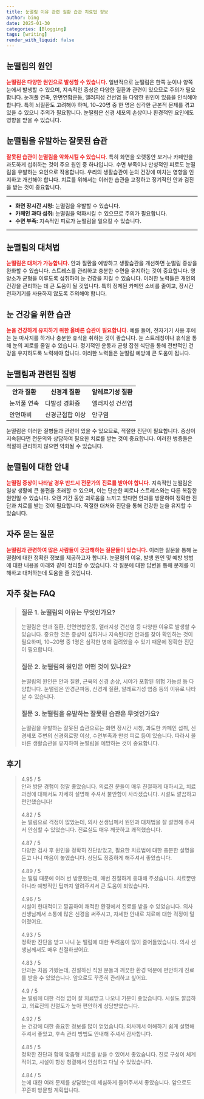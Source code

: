 ```yaml
---
title: 눈떨림 이유 관련 질환 습관 치료법 정보
author: bing
date: 2025-01-30
categories: [Blogging]
tags: [writing]
render_with_liquid: false
---
```



<h2 id='눈떨림의 원인'>눈떨림의 원인</h2>

<p><b><span style="color: #ee2323;">눈떨림은 다양한 원인으로 발생할 수 있습니다.</span></b> 일반적으로 눈떨림은 한쪽 눈이나 양쪽 눈에서 발생할 수 있으며, 지속적인 증상은 다양한 질환과 관련이 있으므로 주의가 필요합니다. 눈꺼풀 연축, 안면연합운동, 앨러지성 건선염 등 다양한 원인이 있음을 인식해야 합니다. 특히 뇌질환도 고려해야 하며, 10~20명 중 한 명은 심각한 근본적 문제를 겪고 있을 수 있으니 주의가 필요합니다. 눈떨림은 신경 세포의 손상이나 환경적인 요인에도 영향을 받을 수 있습니다.</p>

<h2 id='유발 요인'>눈떨림을 유발하는 잘못된 습관</h2>

<p><b><span style="color: #ee2323;">잘못된 습관이 눈떨림을 악화시킬 수 있습니다.</span></b> 특히 화면을 오랫동안 보거나 카페인을 과도하게 섭취하는 것이 주요 원인 중 하나입니다. 수면 부족이나 만성적인 피로도 눈떨림을 유발하는 요인으로 작용합니다. 우리의 생활습관이 눈의 건강에 미치는 영향을 인지하고 개선해야 합니다. 치료를 위해서는 이러한 습관을 교정하고 정기적인 안과 검진을 받는 것이 중요합니다.</p>

<hr />

<ul>
    <li><b>화면 장시간 시청:</b> 눈떨림을 유발할 수 있습니다.</li>
    <li><b>카페인 과다 섭취:</b> 눈떨림을 악화시킬 수 있으므로 주의가 필요합니다.</li>
    <li><b>수면 부족:</b> 지속적인 피로가 눈떨림을 일으킬 수 있습니다.</li>
</ul>

<hr />

<h2 id='눈떨림의 대처법'>눈떨림의 대처법</h2>

<p><b><span style="color: #ee2323;">눈떨림은 대처가 가능합니다.</span></b> 안과 질환을 예방하고 생활습관을 개선하면 눈떨림 증상을 완화할 수 있습니다. 스트레스를 관리하고 충분한 수면을 유지하는 것이 중요합니다. 영양소가 균형을 이루도록 섭취하여 눈 건강을 지킬 수 있습니다. 이러한 노력들은 개인의 건강을 관리하는 데 큰 도움이 될 것입니다. 특히 정제된 카페인 소비를 줄이고, 장시간 전자기기를 사용하지 않도록 주의해야 합니다.</p>

<h2 id='눈 건강을 위한 습관'>눈 건강을 위한 습관</h2>

<p><b><span style="color: #ee2323;">눈을 건강하게 유지하기 위한 올바른 습관이 필요합니다.</span></b> 예를 들어, 전자기기 사용 후에는 눈 마사지를 하거나 충분한 휴식을 취하는 것이 좋습니다. 눈 스트레칭이나 휴식을 통해 눈의 피로를 줄일 수 있습니다. 정기적인 운동과 균형 잡힌 식단을 통해 전반적인 건강을 유지하도록 노력해야 합니다. 이러한 노력들은 눈떨림 예방에 큰 도움이 됩니다.</p>

<h2 id='눈떨림과 관련된 질병'>눈떨림과 관련된 질병</h2>

<table>
    <tr>
        <td style="text-align: center; height: 17px;"><b>안과 질환</b></td>
        <td style="text-align: center; height: 17px;"><b>신경계 질환</b></td>
        <td style="text-align: center; height: 17px;"><b>알레르기성 질환</b></td>
    </tr>
    <tr>
        <td>눈꺼풀 연축</td>
        <td>다발성 경화증</td>
        <td>앨러지성 건선염</td>
    </tr>
    <tr>
        <td>안면마비</td>
        <td>신경근접합 이상</td>
        <td>안구염</td>
    </tr>
</table>

<p>눈떨림은 이러한 질병들과 관련이 있을 수 있으므로, 적절한 진단이 필요합니다. 증상이 지속된다면 전문의와 상담하여 필요한 치료를 받는 것이 중요합니다. 이러한 병증들은 적절히 관리하지 않으면 악화될 수 있습니다.</p>

<h2 id='눈떨림에 대한 안내'>눈떨림에 대한 안내</h2>

<p><b><span style="color: #ee2323;">눈떨림 증상이 나타날 경우 반드시 전문가의 진료를 받아야 합니다.</span></b> 지속적인 눈떨림은 일상 생활에 큰 불편을 초래할 수 있으며, 이는 단순한 피로나 스트레스와는 다른 복잡한 원인일 수 있습니다. 오랜 기간 동안 괴로움을 느끼고 있다면 안과를 방문하여 정확한 진단과 치료를 받는 것이 필요합니다. 적절한 대처와 진단을 통해 건강한 눈을 유지할 수 있습니다.</p>

<h2 id='자주 묻는 질문'>자주 묻는 질문</h2>

<p><b><span style="color: #ee2323;">눈떨림과 관련하여 많은 사람들이 궁금해하는 질문들이 있습니다.</span></b> 이러한 질문을 통해 눈떨림에 대한 정확한 정보를 제공하고자 합니다. 눈떨림의 이유, 발생 원인 및 예방 방법에 대한 내용을 아래와 같이 정리할 수 있습니다. 각 질문에 대한 답변을 통해 문제를 이해하고 대처하는데 도움을 줄 것입니다.</p>


<h2 id='자주_찾는_FAQ'>자주 찾는 FAQ</h2>
<div itemscope="" itemtype="https://schema.org/FAQPage"> 
<blockquote> 
<div itemscope="" itemprop="mainEntity" itemtype="https://schema.org/Question"> 
<h3 itemprop="name">질문 1. 눈떨림의 이유는 무엇인가요?</h3> 
<div itemscope="" itemprop="acceptedAnswer" itemtype="https://schema.org/Answer"> 
<span itemprop="text"> 
<p>눈떨림은 안과 질환, 안면연합운동, 앨러지성 건선염 등 다양한 이유로 발생할 수 있습니다. 중요한 것은 증상이 심하거나 지속된다면 안과를 찾아 확인하는 것이 필요하며, 10~20명 중 1명은 심각한 병에 걸려있을 수 있기 때문에 정확한 진단이 필요합니다.</p> 
</span> 
</div> 
</div> 

<div itemscope="" itemprop="mainEntity" itemtype="https://schema.org/Question"> 
<h3 itemprop="name">질문 2. 눈떨림의 원인은 어떤 것이 있나요?</h3> 
<div itemscope="" itemprop="acceptedAnswer" itemtype="https://schema.org/Answer"> 
<span itemprop="text"> 
<p>눈떨림의 원인은 안과 질환, 근육의 신경 손상, 시야가 포함된 위험 가능성 등 다양합니다. 눈떨림은 안경근파동, 신경계 질환, 알레르기성 염증 등의 이유로 나타날 수 있습니다.</p> 
</span> 
</div> 
</div> 

<div itemscope="" itemprop="mainEntity" itemtype="https://schema.org/Question"> 
<h3 itemprop="name">질문 3. 눈떨림을 유발하는 잘못된 습관은 무엇인가요?</h3> 
<div itemscope="" itemprop="acceptedAnswer" itemtype="https://schema.org/Answer"> 
<span itemprop="text"> 
<p>눈떨림을 유발하는 잘못된 습관으로는 화면 장시간 시청, 과도한 카페인 섭취, 신경세포 주변의 신경회로망 이상, 수면부족과 만성 피로 등이 있습니다. 따라서 올바른 생활습관을 유지하여 눈떨림을 예방하는 것이 중요합니다.</p> 
</span> 
</div> 
</div> 
</blockquote> 
</div>
<h2 id='후기'>후기</h2>
<div itemscope itemtype="https://schema.org/Product">
  <blockquote>
  <div itemprop="review" itemscope itemtype="https://schema.org/Review">
      <div itemprop="reviewRating" itemscope itemtype="https://schema.org/Rating"> <span itemprop="ratingValue">4.95</span> / <span itemprop="bestRating">5</span> </div>
      <span itemprop="reviewBody">안과 방문 경험이 정말 좋았습니다. 의료진 분들이 매우 친절하게 대하시고, 치료 과정에 대해서도 자세히 설명해 주셔서 불안함이 사라졌습니다. 시설도 깔끔하고 편안했습니다!</span>
  </div>
  <br>
  <div itemprop="review" itemscope itemtype="https://schema.org/Review">
      <div itemprop="reviewRating" itemscope itemtype="https://schema.org/Rating"> <span itemprop="ratingValue">4.82</span> / <span itemprop="bestRating">5</span> </div>
      <span itemprop="reviewBody">눈 떨림으로 걱정이 많았는데, 의사 선생님께서 원인과 대처법을 잘 설명해 주셔서 안심할 수 있었습니다. 진료실도 매우 깨끗하고 쾌적했습니다.</span>
  </div>
  <br>
  <div itemprop="review" itemscope itemtype="https://schema.org/Review">
      <div itemprop="reviewRating" itemscope itemtype="https://schema.org/Rating"> <span itemprop="ratingValue">4.87</span> / <span itemprop="bestRating">5</span> </div>
      <span itemprop="reviewBody">다양한 검사 후 원인을 정확히 진단받았고, 필요한 치료법에 대한 충분한 설명을 듣고 나니 마음이 놓였습니다. 상담도 정중하게 해주셔서 좋았습니다.</span>
  </div>
  <br>
  <div itemprop="review" itemscope itemtype="https://schema.org/Review">
      <div itemprop="reviewRating" itemscope itemtype="https://schema.org/Rating"> <span itemprop="ratingValue">4.89</span> / <span itemprop="bestRating">5</span> </div>
      <span itemprop="reviewBody">눈 떨림 때문에 여러 번 방문했는데, 매번 친절하게 응대해 주셨습니다. 치료뿐만 아니라 예방적인 팁까지 알려주셔서 큰 도움이 되었습니다.</span>
  </div>
  <br>
  <div itemprop="review" itemscope itemtype="https://schema.org/Review">
      <div itemprop="reviewRating" itemscope itemtype="https://schema.org/Rating"> <span itemprop="ratingValue">4.96</span> / <span itemprop="bestRating">5</span> </div>
      <span itemprop="reviewBody">시설이 현대적이고 깔끔하여 쾌적한 환경에서 진료를 받을 수 있었습니다. 의사선생님께서 소통에 많은 신경을 써주시고, 자세한 안내로 치료에 대한 걱정이 덜어졌어요.</span>
  </div>
  <br>
  <div itemprop="review" itemscope itemtype="https://schema.org/Review">
      <div itemprop="reviewRating" itemscope itemtype="https://schema.org/Rating"> <span itemprop="ratingValue">4.93</span> / <span itemprop="bestRating">5</span> </div>
      <span itemprop="reviewBody">정확한 진단을 받고 나니 눈 떨림에 대한 두려움이 많이 줄어들었습니다. 의사 선생님께서도 매우 친절하셨어요.</span>
  </div>
  <br>
  <div itemprop="review" itemscope itemtype="https://schema.org/Review">
      <div itemprop="reviewRating" itemscope itemtype="https://schema.org/Rating"> <span itemprop="ratingValue">4.83</span> / <span itemprop="bestRating">5</span> </div>
      <span itemprop="reviewBody">안과는 처음 가봤는데, 친절하신 직원 분들과 깨끗한 환경 덕분에 편안하게 진료를 받을 수 있었습니다. 앞으로도 꾸준히 관리하고 싶어요.</span>
  </div>
  <br>
  <div itemprop="review" itemscope itemtype="https://schema.org/Review">
      <div itemprop="reviewRating" itemscope itemtype="https://schema.org/Rating"> <span itemprop="ratingValue">4.9</span> / <span itemprop="bestRating">5</span> </div>
      <span itemprop="reviewBody">눈 떨림에 대한 걱정 없이 잘 치료받고 나오니 기분이 좋았습니다. 시설도 깔끔하고, 의료진의 친절도가 높아 편안하게 상담받았습니다.</span>
  </div>
  <br>
  <div itemprop="review" itemscope itemtype="https://schema.org/Review">
      <div itemprop="reviewRating" itemscope itemtype="https://schema.org/Rating"> <span itemprop="ratingValue">4.92</span> / <span itemprop="bestRating">5</span> </div>
      <span itemprop="reviewBody">눈 건강에 대한 중요한 정보를 많이 얻었습니다. 의사께서 이해하기 쉽게 설명해 주셔서 좋았고, 후속 관리 방법도 안내해 주셔서 감사합니다.</span>
  </div>
  <br>
  <div itemprop="review" itemscope itemtype="https://schema.org/Review">
      <div itemprop="reviewRating" itemscope itemtype="https://schema.org/Rating"> <span itemprop="ratingValue">4.85</span> / <span itemprop="bestRating">5</span> </div>
      <span itemprop="reviewBody">정확한 진단과 함께 맞춤형 치료를 받을 수 있어서 좋았습니다. 진료 구성이 체계적이고, 시설이 항상 청결해서 안심하고 다닐 수 있었습니다.</span>
  </div>
  <br>
  <div itemprop="review" itemscope itemtype="https://schema.org/Review">
      <div itemprop="reviewRating" itemscope itemtype="https://schema.org/Rating"> <span itemprop="ratingValue">4.84</span> / <span itemprop="bestRating">5</span> </div>
      <span itemprop="reviewBody">눈에 대한 여러 문제를 상담했는데 세심하게 들어주셔서 좋았습니다. 앞으로도 꾸준히 방문할 계획입니다.</span>
  </div>
  </blockquote>
</div>
